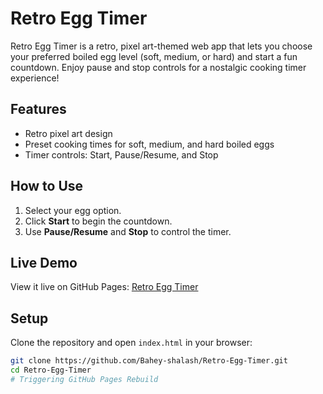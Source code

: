 # Retro Egg Timer

Retro Egg Timer is a retro, pixel art-themed web app that lets you choose your preferred boiled egg level (soft, medium, or hard) and start a fun countdown. Enjoy pause and stop controls for a nostalgic cooking timer experience!

## Features
- Retro pixel art design
- Preset cooking times for soft, medium, and hard boiled eggs
- Timer controls: Start, Pause/Resume, and Stop

## How to Use
1. Select your egg option.
2. Click **Start** to begin the countdown.
3. Use **Pause/Resume** and **Stop** to control the timer.

## Live Demo
View it live on GitHub Pages: [Retro Egg Timer](https://bahey-shalash.github.io/Retro-Egg-Timer.io/)

## Setup
Clone the repository and open `index.html` in your browser:

```bash
git clone https://github.com/Bahey-shalash/Retro-Egg-Timer.git
cd Retro-Egg-Timer
# Triggering GitHub Pages Rebuild
